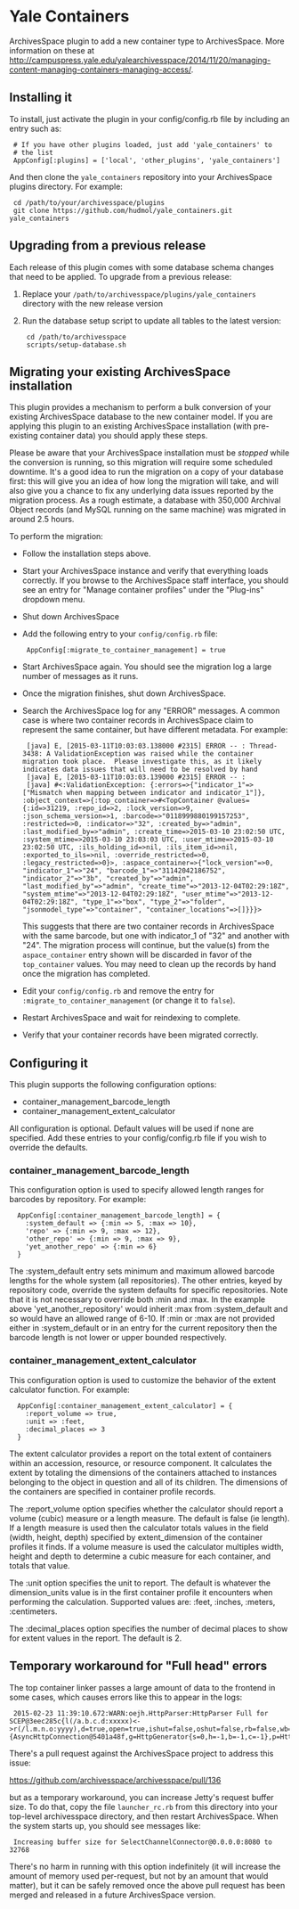 Yale Containers
===============

ArchivesSpace plugin to add a new container type to ArchivesSpace.
More information on these at
http://campuspress.yale.edu/yalearchivesspace/2014/11/20/managing-content-managing-containers-managing-access/.

## Installing it

To install, just activate the plugin in your config/config.rb file by
including an entry such as:

     # If you have other plugins loaded, just add 'yale_containers' to
     # the list
     AppConfig[:plugins] = ['local', 'other_plugins', 'yale_containers']

And then clone the `yale_containers` repository into your
ArchivesSpace plugins directory.  For example:

     cd /path/to/your/archivesspace/plugins
     git clone https://github.com/hudmol/yale_containers.git yale_containers


## Upgrading from a previous release

Each release of this plugin comes with some database schema changes
that need to be applied.  To upgrade from a previous release:

  1. Replace your `/path/to/archivesspace/plugins/yale_containers`
     directory with the new release version

  2. Run the database setup script to update all tables to the latest
     version:

          cd /path/to/archivesspace
          scripts/setup-database.sh


## Migrating your existing ArchivesSpace installation

This plugin provides a mechanism to perform a bulk conversion of your
existing ArchivesSpace database to the new container model.  If you
are applying this plugin to an existing ArchivesSpace installation
(with pre-existing container data) you should apply these steps.

Please be aware that your ArchivesSpace installation must be *stopped*
while the conversion is running, so this migration will require some
scheduled downtime.  It's a good idea to run the migration on a copy
of your database first: this will give you an idea of how long the
migration will take, and will also give you a chance to fix any
underlying data issues reported by the migration process.  As a rough
estimate, a database with 350,000 Archival Object records (and MySQL
running on the same machine) was migrated in around 2.5 hours.

To perform the migration:

  * Follow the installation steps above.

  * Start your ArchivesSpace instance and verify that everything loads
correctly.  If you browse to the ArchivesSpace staff interface, you
should see an entry for "Manage container profiles" under the
"Plug-ins" dropdown menu.

  * Shut down ArchivesSpace

  * Add the following entry to your `config/config.rb` file:

         AppConfig[:migrate_to_container_management] = true

  * Start ArchivesSpace again.  You should see the migration log a
    large number of messages as it runs.

  * Once the migration finishes, shut down ArchivesSpace.

  * Search the ArchivesSpace log for any "ERROR" messages.  A common
    case is where two container records in ArchivesSpace claim to
    represent the same container, but have different metadata.  For
    example:

         [java] E, [2015-03-11T10:03:03.138000 #2315] ERROR -- : Thread-3438: A ValidationException was raised while the container migration took place.  Please investigate this, as it likely indicates data issues that will need to be resolved by hand
         [java] E, [2015-03-11T10:03:03.139000 #2315] ERROR -- :
         [java] #<:ValidationException: {:errors=>{"indicator_1"=>["Mismatch when mapping between indicator and indicator_1"]}, :object_context=>{:top_container=>#<TopContainer @values={:id=>31219, :repo_id=>2, :lock_version=>9, :json_schema_version=>1, :barcode=>"0118999880199157253", :restricted=>0, :indicator=>"32", :created_by=>"admin", :last_modified_by=>"admin", :create_time=>2015-03-10 23:02:50 UTC, :system_mtime=>2015-03-10 23:03:03 UTC, :user_mtime=>2015-03-10 23:02:50 UTC, :ils_holding_id=>nil, :ils_item_id=>nil, :exported_to_ils=>nil, :override_restricted=>0, :legacy_restricted=>0}>, :aspace_container=>{"lock_version"=>0, "indicator_1"=>"24", "barcode_1"=>"31142042186752", "indicator_2"=>"3b", "created_by"=>"admin", "last_modified_by"=>"admin", "create_time"=>"2013-12-04T02:29:18Z", "system_mtime"=>"2013-12-04T02:29:18Z", "user_mtime"=>"2013-12-04T02:29:18Z", "type_1"=>"box", "type_2"=>"folder", "jsonmodel_type"=>"container", "container_locations"=>[]}}}>

    This suggests that there are two container records in
    ArchivesSpace with the same barcode, but one with indicator_1 of
    "32" and another with "24".  The migration process will continue,
    but the value(s) from the `aspace_container` entry shown will be
    discarded in favor of the `top_container` values.  You may need to
    clean up the records by hand once the migration has completed.

  * Edit your `config/config.rb` and remove the entry for
    `:migrate_to_container_management` (or change it to `false`).

  * Restart ArchivesSpace and wait for reindexing to complete.

  * Verify that your container records have been migrated correctly.


## Configuring it

This plugin supports the following configuration options:

  * container_management_barcode_length
  * container_management_extent_calculator

All configuration is optional. Default values will be used if none are specified. Add these entries to your config/config.rb file if you wish to override the defaults.

### container_management_barcode_length
This configuration option is used to specify allowed length ranges for barcodes by repository. For example:

      AppConfig[:container_management_barcode_length] = {
        :system_default => {:min => 5, :max => 10},
        'repo' => {:min => 9, :max => 12},
        'other_repo' => {:min => 9, :max => 9},
        'yet_another_repo' => {:min => 6}
      }

The :system_default entry sets minimum and maximum allowed barcode lengths for the whole system (all repositories). The other entries, keyed by repository code, override the system defaults for specific repositories. Note that it is not necessary to override both :min and :max. In the example above 'yet_another_repository' would inherit :max from :system_default and so would have an allowed range of 6-10. If :min or :max are not provided either in :system_default or in an entry for the current repository then the barcode length is not lower or upper bounded respectively.

### container_management_extent_calculator
This configuration option is used to customize the behavior of the extent calculator function. For example:

      AppConfig[:container_management_extent_calculator] = {
        :report_volume => true,
        :unit => :feet,
        :decimal_places => 3
      }

The extent calculator provides a report on the total extent of containers within an accession, resource, or resource component. It calculates the extent by totaling the dimensions of the containers attached to instances belonging to the object in question and all of its children. The dimensions of the containers are specified in container profile records.

The :report_volume option specifies whether the calculator should report a volume (cubic) measure or a length measure. The default is false (ie length). If a length measure is used then the calculator totals values in the field (width, height, depth) specified by extent_dimension of the container profiles it finds. If a volume measure is used the calculator multiples width, height and depth to determine a cubic measure for each container, and totals that value.


The :unit option specifies the unit to report. The default is whatever the dimension_units value is in the first container profile it encounters when performing the calculation. Supported values are: :feet, :inches, :meters, :centimeters.

The :decimal_places option specifies the number of decimal places to show for extent values in the report. The default is 2.


## Temporary workaround for "Full head" errors

The top container linker passes a large amount of data to the frontend
in some cases, which causes errors like this to appear in the logs:

     2015-02-23 11:39:10.672:WARN:oejh.HttpParser:HttpParser Full for SCEP@3eec285c{l(/a.b.c.d:xxxxx)<->r(/l.m.n.o:yyyy),d=true,open=true,ishut=false,oshut=false,rb=false,wb=false,w=true,i=0r}-{AsyncHttpConnection@5401a48f,g=HttpGenerator{s=0,h=-1,b=-1,c=-1},p=HttpParser{s=-10,l=0,c=-3},r=0}

There's a pull request against the ArchivesSpace project to address
this issue:

  https://github.com/archivesspace/archivesspace/pull/136

but as a temporary workaround, you can increase Jetty's request buffer
size.  To do that, copy the file `launcher_rc.rb` from this directory
into your top-level archivesspace directory, and then restart
ArchivesSpace.  When the system starts up, you should see messages
like:

     Increasing buffer size for SelectChannelConnector@0.0.0.0:8080 to 32768

There's no harm in running with this option indefinitely (it will
increase the amount of memory used per-request, but not by an amount
that would matter), but it can be safely removed once the above pull
request has been merged and released in a future ArchivesSpace
version.
